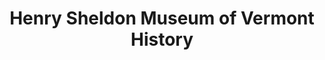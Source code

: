 ---
layout: repo
title: "Henry Sheldon Museum of Vermont History"
id: 15896
permalink: repos/15896/
---